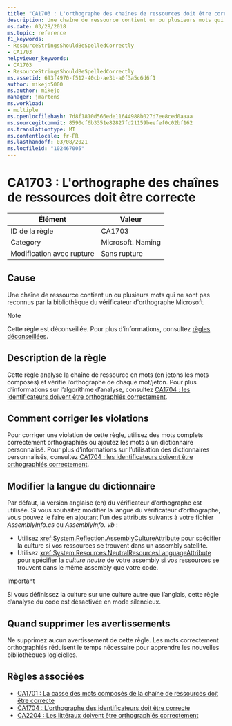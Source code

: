 ```yaml
---
title: "CA1703 : L'orthographe des chaînes de ressources doit être correcte"
description: Une chaîne de ressource contient un ou plusieurs mots qui ne sont pas reconnus par la bibliothèque du vérificateur d'orthographe Microsoft.
ms.date: 03/28/2018
ms.topic: reference
f1_keywords:
- ResourceStringsShouldBeSpelledCorrectly
- CA1703
helpviewer_keywords:
- CA1703
- ResourceStringsShouldBeSpelledCorrectly
ms.assetid: 693f4970-f512-40cb-ae3b-a0f3a5c6d6f1
author: mikejo5000
ms.author: mikejo
manager: jmartens
ms.workload:
- multiple
ms.openlocfilehash: 7d8f1810d566ede11644988b027d7ee8ced0aaaa
ms.sourcegitcommit: 8590cf6b3351e82827fd21159beefef0c02bf162
ms.translationtype: MT
ms.contentlocale: fr-FR
ms.lasthandoff: 03/08/2021
ms.locfileid: "102467005"
---
```

# <a name="ca1703-resource-strings-should-be-spelled-correctly"></a>CA1703 : L'orthographe des chaînes de ressources doit être correcte

|Élément|Valeur|
|-|-|
|ID de la règle|CA1703|
|Category|Microsoft. Naming|
|Modification avec rupture|Sans rupture|

## <a name="cause"></a>Cause
Une chaîne de ressource contient un ou plusieurs mots qui ne sont pas reconnus par la bibliothèque du vérificateur d'orthographe Microsoft.

> [!NOTE]
> Cette règle est déconseillée. Pour plus d’informations, consultez [règles déconseillées](fxcop-unported-deprecated-rules.md).

## <a name="rule-description"></a>Description de la règle

Cette règle analyse la chaîne de ressource en mots (en jetons les mots composés) et vérifie l’orthographe de chaque mot/jeton. Pour plus d’informations sur l’algorithme d’analyse, consultez [CA1704 : les identificateurs doivent être orthographiés correctement](../code-quality/ca1704.md).

## <a name="how-to-fix-violations"></a>Comment corriger les violations

Pour corriger une violation de cette règle, utilisez des mots complets correctement orthographiés ou ajoutez les mots à un dictionnaire personnalisé. Pour plus d’informations sur l’utilisation des dictionnaires personnalisés, consultez [CA1704 : les identificateurs doivent être orthographiés correctement](../code-quality/ca1704.md).

## <a name="change-the-dictionary-language"></a>Modifier la langue du dictionnaire

Par défaut, la version anglaise (en) du vérificateur d’orthographe est utilisée. Si vous souhaitez modifier la langue du vérificateur d’orthographe, vous pouvez le faire en ajoutant l’un des attributs suivants à votre fichier *AssemblyInfo.cs* ou *AssemblyInfo. vb* :

- Utilisez <xref:System.Reflection.AssemblyCultureAttribute> pour spécifier la culture si vos ressources se trouvent dans un assembly satellite.
- Utilisez <xref:System.Resources.NeutralResourcesLanguageAttribute> pour spécifier la *culture neutre* de votre assembly si vos ressources se trouvent dans le même assembly que votre code.

> [!IMPORTANT]
> Si vous définissez la culture sur une culture autre que l’anglais, cette règle d’analyse du code est désactivée en mode silencieux.

## <a name="when-to-suppress-warnings"></a>Quand supprimer les avertissements

Ne supprimez aucun avertissement de cette règle. Les mots correctement orthographiés réduisent le temps nécessaire pour apprendre les nouvelles bibliothèques logicielles.

## <a name="related-rules"></a>Règles associées

- [CA1701 : La casse des mots composés de la chaîne de ressources doit être correcte](../code-quality/ca1701.md)
- [CA1704 : L'orthographe des identificateurs doit être correcte](../code-quality/ca1704.md)
- [CA2204 : Les littéraux doivent être orthographiés correctement](../code-quality/ca2204.md)
